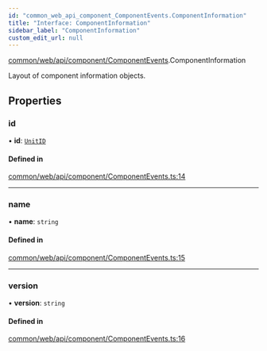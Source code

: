 ```yaml
---
id: "common_web_api_component_ComponentEvents.ComponentInformation"
title: "Interface: ComponentInformation"
sidebar_label: "ComponentInformation"
custom_edit_url: null
---
```


[common/web/api/component/ComponentEvents](../modules/common_web_api_component_ComponentEvents.md).ComponentInformation

Layout of component information objects.

## Properties

### id

• **id**: [`UnitID`](../classes/common_web_utils_UnitID.UnitID.md)

#### Defined in

[common/web/api/component/ComponentEvents.ts:14](https://github.com/Soroush9978/rds-ng/blob/3365237/src/common/web/api/component/ComponentEvents.ts#L14)

___

### name

• **name**: `string`

#### Defined in

[common/web/api/component/ComponentEvents.ts:15](https://github.com/Soroush9978/rds-ng/blob/3365237/src/common/web/api/component/ComponentEvents.ts#L15)

___

### version

• **version**: `string`

#### Defined in

[common/web/api/component/ComponentEvents.ts:16](https://github.com/Soroush9978/rds-ng/blob/3365237/src/common/web/api/component/ComponentEvents.ts#L16)
